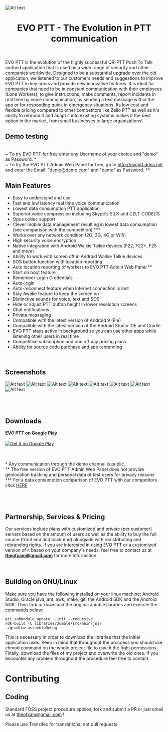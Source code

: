 ![Alt text](https://github.com/Theofilos-Chamalis/QR-PTT-PushToTalk/blob/master/EVO%20PTT-feature-graphic.png "EVO PTT - The Evolution in PTT communication")

<h1 align="center">EVO PTT - The Evolution in PTT communication</h1>
<br/>

EVO PTT is the evolution of the highly successful QR-PTT Push To Talk android application that is used by a wide range of security and other companies worldwide. Designed to be a substantial upgrade over the old application, we listened to our customers needs and suggestions to improve EVO PTT in key areas and provide new innovative features. It is ideal for companies that need to be in constant communication with their employees (Lone Workers), to give instructions, make comments, report incidents in real time by voice communication, by sending a text message within the app or for responding quick in emergency situations. Its low cost and flexible pricing compared to other competitors like Zello PTT as well as it's ability to rebrand it and adapt it into existing systems makes it the best option in the market, from small businesses to large organizations!


Demo testing
---------------------
<br/>~ To try EVO PTT for free enter any Username of your choice and "demo" as Password. * 
<br/>~ To try the EVO PTT Admin Web Panel for free, go to http://evoptt.ddns.net and enter the Email: "demo@demo.com"  and "demo" as Password. *\*


Main Features
---------------------
- Easy to understand and use
- Fast and low latency real time voice communication
- Lowest data consumption PTT application
- Superior voice compression including Skype's SILK and CELT CODECS
- Opus codec support
- Clever mobile data management resulting in lowest data consumption (see comparison with the competition) *\*\* 
- Works over any network condition (2G, 3G, 4G or Wifi)
- High security voice encryption
- Native integration with Android Walkie Talkie devices (F22, F22+, F25 and more)
- Ability to work with screen off in Android Walkie Talkie devices
- SOS button function with location reporting
- Auto location reporting of workers to EVO PTT Admin Web Panel *\*
- Start on boot feature
- Remember Login Credentials
- Auto-login
- Auto-reconnect feature when Internet connection is lost
- Stay Awake feature to keep the screen on
- Distinctive sounds for voice, text and SOS
- Hide or adjust PTT button height in lower resolution screens
- Chat notifications
- Private messaging
- Compatible with the latest version of Android 9 (Pie)
- Compatible with the latest version of the Android Studio IDE and Gradle
- EVO PTT stays active in background so you can use other apps while listening other users in real time
- Competitive subscription and one off pay pricing plans
- Ability for source code purchase and app rebranding
<br />


Screenshots
---------------------
![Alt text](https://lh3.googleusercontent.com/Y6MHbEta2KJGCu55hPDnROV8WPLU8xQ6DE7w2ApKvhWkoJiD0H3Jm9iRDuBfHz0RAw=h380-rw "Login Screen") ![Alt text](https://lh3.googleusercontent.com/pbWTFvjpTW6RYKsCPURtUHH7x0CvyejuDd3pPTJE2A15xU-xNoFQDVE5RM4fs2NK2w=h380-rw "Server Screen") 
![Alt text](https://lh3.googleusercontent.com/a-WRsl_Rt7ccWa-yco9W7-X8EbYLDRWMHn5OikSTAn_mdDtbKhoE0efRPbbQ0Uh5ErLU=h380-rw "Chat message") ![Alt text](https://lh3.googleusercontent.com/_Sw7q4nVN1nFnD7O48eQdsMI2sff7ErL2FExfsdiJ0T7sDgYCCqNAgy8j7pAqduhZA=h380-rw "SOS Function")
![Alt text](https://lh3.googleusercontent.com/jnHH8rFJACwj5rm_p0R8LmdLP2RBKaza1W_I2brY63vMlAWqFlPtXWdDpEch6wTAJNc=h380-rw "Side Menu")
![Alt text](https://lh3.googleusercontent.com/G0yoXMKCHgPJJF_U44ye5i2WER4SbFRew9JHjI1hPajtfLqmtNbOwUSUicVyrsmt8dgq=h380-rw "General Settings")
![Alt text](https://lh3.googleusercontent.com/QOroqhL8IWU57Ldd-pdWEF0VjcfcuAVknlFNIfMWdkl6la51JAVV-OL5xDs3KdomL-26=h380-rw "Audio Settings")
![Alt text](https://lh3.googleusercontent.com/VVONnN-ZYBtILuRNIZzjpdjeQeld2Is7i4ku6-2d09uDZo-ucDjvdlfz9nBWZ_o7hQ=h380-rw "Appearance Settings")




<br/><br/>
Downloads
---------------------

<strong>EVO PTT on Google Play</strong>
<br /><br />
<a href="https://play.google.com/store/apps/details?id=com.theofilos.chamalis.evoptt">
  <img alt="Get it on Google Play" src="https://developer.android.com/images/brand/en_generic_rgb_wo_45.png" />
</a>

<br/><br/>
\*  Any communication through the demo channel is public.
<br/>
*\* The free version of EVO PTT Admin Web Panel does not provide geolocation tracking and personal data of test users for privacy reasons
<br/>
*\*\* For a data consumption comparison of EVO PTT with our competitors click <a target="_blank" href="https://www.dropbox.com/s/39qpqhx88bqj5nl/EVO%20PTT%20Benchmark.pdf?dl=0"> HERE </a>

<br/><br/>
Partnership, Services & Pricing
-----------------------
Our services include plans with customized and private (per customer) servers based on the amount of users as well as the ability to buy the full source (front end and back end) alongside with redistributing and rebranding rights. If you are interested in using EVO PTT or a customized version of it based on your company's needs, feel free to contact us at <b>theofxam@gmail.com</b> for more information.
<br/>
<br/>
<br/>


Building on GNU/Linux
---------------------

Make sure you have the following installed on your linux machine: Android Studio, Oracle java,
ant, awk, make, git, the Android SDK and the Android NDK. Then fork or download the original Jumble libraries and execute the commands below:

    git submodule update --init --recursive
    ndk-build -C libraries/Jumble/src/main/jni/
    ./gradlew assembleDebug

This is necessary in order to download the libraries that the initial application uses.
Keep in mind that throughout the proccess you should use chmod command on the whole project file
to give it the right permissions. Finally, download the files of my project and overwrite the old
ones. If you encounter any problem throughout the procedure feel free to contact 
.


Contributing	
============

Coding
------

Standard FOSS project procedure applies; fork and submit a PR or just email us at theofxam@gmail.com !

Please use Transifex for translations, not pull requests.
